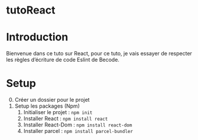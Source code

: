 <!-- prettier-ignore -->
# tutoReact

# Introduction

Bienvenue dans ce tuto sur React, pour ce tuto, je vais essayer de respecter les règles d’écriture de code Eslint de Becode.

# Setup

0. Créer un dossier pour le projet
1. Setup les packages (Npm)
   1. Initialiser le projet : `npm init`
   2. Installer React : `npm install react`
   3. Installer React-Dom : `npm install react-dom`
   4. Installer parcel : `npm install parcel-bundler`

